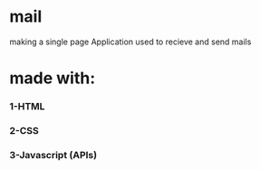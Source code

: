 # mail
making a single page Application used to recieve and send mails 

# made with:
### 1-HTML
### 2-CSS
### 3-Javascript (APIs)
